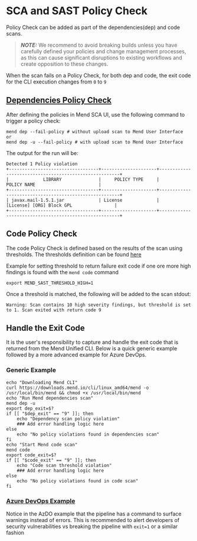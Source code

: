 # SCA and SAST Policy Check
Policy Check can be added as part of the dependencies(dep) and code scans.
> **_NOTE:_** 
We recommend to avoid breaking builds unless you have carefully defined your policies and change management processes, as this can cause significant disruptions to existing workflows and create opposition to these changes.

When the scan fails on a Policy Check, for both dep and code, the exit code for the CLI execution changes from `0`  to `9`

## [Dependencies Policy Check](https://docs.mend.io/bundle/integrations/page/use_the_mend_cli_sca_policy_check_for_build_control.html)
After defining the policies in Mend SCA UI, use the following command to trigger a policy check:
```shell
mend dep --fail-policy # without upload scan to Mend User Interface
or
mend dep -u --fail-policy # with upload scan to Mend User Interface
```
The output for the run will be:
```shell
Detected 1 Policy violation
+----------------------------------+---------------------+-------------------------------------------------------+
|             LIBRARY              |     POLICY TYPE     |                    POLICY NAME                        |
+----------------------------------+---------------------+-------------------------------------------------------+
| javax.mail-1.5.1.jar             | License             |              [License] [ORG] Block GPL                |
+----------------------------------+---------------------+-------------------------------------------------------+
```
## Code Policy Check
The code Policy Check is defined based on the results of the scan using thresholds.
The thresholds definition can be found [here](https://docs.mend.io/bundle/integrations/page/configure_the_mend_cli_for_sast.html#Mend-CLI-SAST---Threshold-parameters)

Example for setting threshold to return failure exit code if one ore more high findings is found with the ```mend code``` command
```shell
export MEND_SAST_THRESHOLD_HIGH=1
```
Once a threshold is matched, the following will be added to the scan stdout:
```shell
Warning: Scan contains 10 high severity findings, but threshold is set to 1. Scan exited with return code 9
```

## Handle the Exit Code
It is the user's responsibility to capture and handle the exit code that is returned from the Mend Unified CLI.  Below is a quick generic example followed by a more advanced example for Azure DevOps.

### Generic Example
```shell
echo "Downloading Mend CLI"
curl https://downloads.mend.io/cli/linux_amd64/mend -o /usr/local/bin/mend && chmod +x /usr/local/bin/mend
echo "Run Mend dependencies scan"
mend dep -u
export dep_exit=$?
if [[ "$dep_exit" == "9" ]]; then
    echo "Dependency scan policy violation"
    ### Add error handling logic here
else
    echo "No policy violations found in dependencies scan"
fi
echo "Start Mend code scan"
mend code
export code_exit=$?
if [[ "$code_exit" == "9" ]]; then
    echo "Code scan threshold violation"
    ### Add error handling logic here
else
    echo "No policy violations found in code scan"
fi
```

### [Azure DevOps Example](../../AzureDevOps/Mend%20CLI/AzureDevOps-advanced-linux.yml)
Notice in the AzDO example that the pipeline has a command to surface warnings instead of errors.  This is recommended to alert developers of security vulnerabilities vs breaking the pipeline with ```exit=1``` or a similar fashion